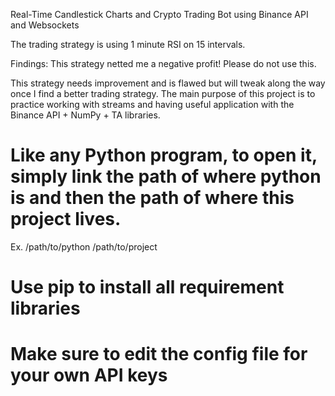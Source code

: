 Real-Time Candlestick Charts and Crypto Trading Bot using Binance API and Websockets

The trading strategy is using 1 minute RSI on 15 intervals.

Findings: This strategy netted me a negative profit! Please do not use this.

This strategy needs improvement and is flawed but will tweak along the way once I find a better trading strategy.
The main purpose of this project is to practice working with streams and having useful application with the Binance API + NumPy + TA libraries.

# Like any Python program, to open it, simply link the path of where python is and then the path of where this project lives.

Ex. /path/to/python /path/to/project

# Use pip to install all requirement libraries

# Make sure to edit the config file for your own API keys
